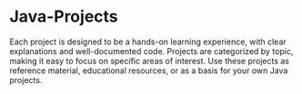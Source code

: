 # Java-Projects
Each project is designed to be a hands-on learning experience, with clear explanations and well-documented code. Projects are categorized by topic, making it easy to focus on specific areas of interest. Use these projects as reference material, educational resources, or as a basis for your own Java projects.
